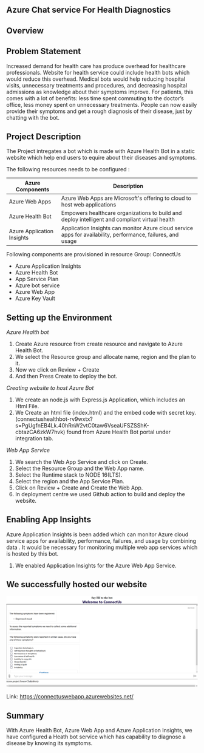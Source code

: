 ## Azure Chat service For Health Diagnostics

## Overview

## Problem Statement
Increased demand for health care has produce overhead for healthcare professionals. Website for health service could include health bots which would reduce this overhead. Medical bots would help reducing hospital visits, unnecessary treatments and procedures, and decreasing hospital admissions as knowledge about their symptoms improve. For patients, this comes with a lot of benefits: less time spent commuting to the doctor’s office, less money spent on unnecessary treatments.
People can now easily provide their symptoms and get a rough diagnosis of their disease, just by chatting with the bot.

## Project Description

The Project intregates a bot which is made with Azure Health Bot in a static website which help end users to equire about their diseases and symptoms.

The following resources needs to be configured :

   Azure Components | Description
   -----------------|------------
   Azure Web Apps   | Azure Web Apps are Microsoft's offering to cloud to host web applications
   Azure Health Bot | Empowers healthcare organizations to build and deploy intelligent and compliant virtual health
   Azure Application Insights   | Application Insights can monitor Azure cloud service apps for availability, performance, failures, and usage

Following  components are provisioned in resource Group: ConnectUs

  * Azure Application Insights
  * Azure Health Bot
  * App Service Plan
  * Azure bot service
  * Azure Web App
  * Azure Key Vault



## Setting up the Environment

*Azure Health bot*
1. Create Azure resource from create resource and navigate to Azure Health Bot.
2. We select the Resource group and allocate name, region and the plan to it. 
 3. Now we click on Review + Create
5. And then Press Create to deploy the bot.

*Creating website to host Azure Bot*

1. We create an node.js with Express.js Application, which includes an Html File. 
2. We Create an html file (index.html) and the embed code with secret key. (connectushealthbot-rv9wxtx?s=PgUgfnEB4Lk.40hRnW2vtC0taw6VseaUFSZSShK-cbtazCA6zkW7hvk) found from Azure Health Bot portal under integration tab.

*Web App Service*

1. We search the Web App Service and click on Create.
2. Select the Resource Group and the Web App name.
3. Select the Runtime stack to NODE 16(LTS).
4. Select the region and the App Service Plan.
5. Click on Review + Create and Create the Web App.
6. In deployment centre we used Github action to build and deploy the website. 

## Enabling App Insights

Azure Application Insights is been added which can monitor Azure cloud service apps for availability, performance, failures, and usage by combining data . It would be necessary  for monitoring multiple web app services which is hosted by this bot.

1. We enabled Application Insights for the Azure Web App Service.


## We successfully hosted our website
 
![Tasks](images/web.png)

Link: https://connectuswebapp.azurewebsites.net/

## Summary

With Azure Health Bot, Azure Web App and Azure Application Insights, we have configured a Heath bot service which has capability to diagnose a disease by knowing its symptoms.
